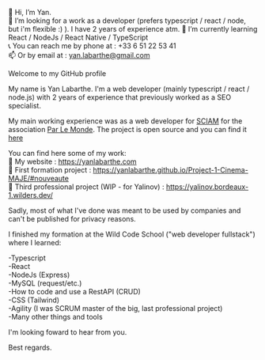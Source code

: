 👋 Hi, I’m Yan.  
👀 I’m looking for a work as a developer (prefers typescript / react / node, but i'm flexible :) ). I have 2 years of experience atm. 
🌱 I’m currently learning React / NodeJs / React Native / TypeScript  
📞 You can reach me by phone at : +33 6 51 22 53 41  
📫 Or by email at : yan.labarthe@gmail.com  
  
  
Welcome to my GitHub profile  

My name is Yan Labarthe. I'm a web developer (mainly typescript / react / node.js) with 2 years of experience that previously worked as a SEO specialist.  

My main working experience was as a web developer for [SCIAM](https://sciam.fr/fr/) for the association [Par Le Monde](https://www.parlemonde.org/). The project is open source and you can find it [here](https://github.com/parlemonde/1village/) 
  
You can find here some of my work:  
🔗 My website : https://yanlabarthe.com  
🔗 First formation project : https://yanlabarthe.github.io/Project-1-Cinema-MAJE/#nouveaute  
🔗 Third professional project (WIP - for Yalinov) : https://yalinov.bordeaux-1.wilders.dev/  

Sadly, most of what I've done was meant to be used by companies and can't be published for privacy reasons.  
  
I finished my formation at the Wild Code School ("web developer fullstack") where I learned:  

-Typescript  
-React  
-NodeJs (Express)  
-MySQL (request/etc.)  
-How to code and use a RestAPI (CRUD)  
-CSS (Tailwind)  
-Agility (I was SCRUM master of the big, last professional project)  
-Many other things and tools  
  
I'm looking foward to hear from you.  
  
Best regards.
